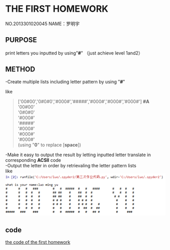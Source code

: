 THE FIRST HOMEWORK
======
NO.2013301020045
NAME：罗明宇

PURPOSE
------
print letters you inputted by using"**#**"
（just achieve level 1and2）

METHOD
--------------
-Create multiple lists including letter pattern by using "**#**"

 like
 >['00#00','0#0#0','#000#','#####','#000#','#000#','#000#']    **#A**     
 >'00#00'     
 >'0#0#0'     
 >'#000#'     
 >'#####'     
 >'#000#'     
 >'#000#'     
 >'#000#'     
 >(using "**0**" to replace [**space**])        

-Make it easy to output the result by letting inputted letter translate in corresponding **ACSII** code     
-Output the letter in order by retrievaling the letter pattern lists      
like     
![x](https://raw.githubusercontent.com/luomingyu/computationalphysics_N2013301020045/homework1/the%20picture%20of%20the%20third%20homework.png)

code
-----
[the code of the first homework](https://raw.githubusercontent.com/luomingyu/computationalphysics_N2013301020045/homework1/第三次作业代码.py)
